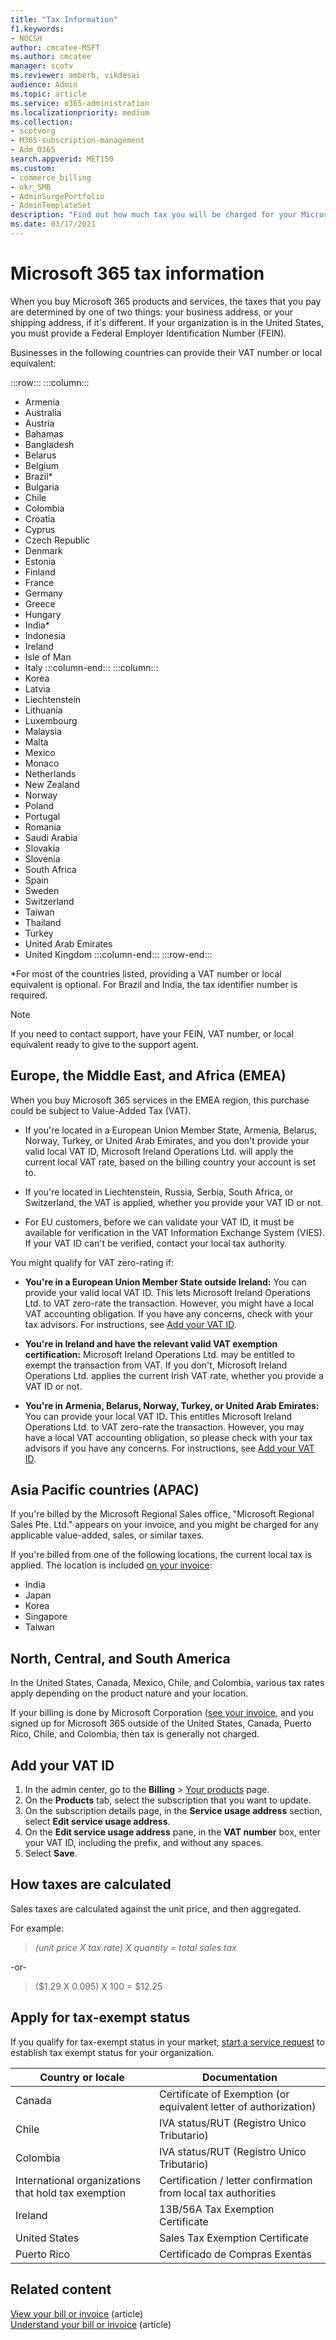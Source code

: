 ```yaml
---
title: "Tax Information"
f1.keywords:
- NOCSH
author: cmcatee-MSFT
ms.author: cmcatee
manager: scotv
ms.reviewer: amberb, vikdesai
audience: Admin
ms.topic: article
ms.service: o365-administration
ms.localizationpriority: medium
ms.collection: 
- scotvorg
- M365-subscription-management
- Adm_O365
search.appverid: MET150
ms.custom:
- commerce_billing
- okr_SMB
- AdminSurgePortfolio
- AdminTemplateSet
description: "Find out how much tax you will be charged for your Microsoft 365 for business subscription in different regions."
ms.date: 03/17/2021
---
```


# Microsoft 365 tax information

When you buy Microsoft 365 products and services, the taxes that you pay are determined by one of two things: your business address, or your shipping address, if it's different. If your organization is in the United States, you must provide a Federal Employer Identification Number (FEIN).

Businesses in the following countries can provide their VAT number or local equivalent:

:::row:::
    :::column:::

- Armenia
- Australia
- Austria
- Bahamas
- Bangladesh
- Belarus
- Belgium
- Brazil*
- Bulgaria
- Chile
- Colombia
- Croatia
- Cyprus
- Czech Republic
- Denmark
- Estonia
- Finland
- France
- Germany
- Greece
- Hungary
- India*
- Indonesia
- Ireland
- Isle of Man
- Italy
    :::column-end:::
    :::column:::
- Korea
- Latvia
- Liechtenstein
- Lithuania
- Luxembourg
- Malaysia
- Malta
- Mexico
- Monaco
- Netherlands
- New Zealand
- Norway
- Poland
- Portugal
- Romania
- Saudi Arabia
- Slovakia
- Slovenia
- South Africa
- Spain
- Sweden
- Switzerland
- Taiwan
- Thailand
- Turkey
- United Arab Emirates
- United Kingdom
    :::column-end:::
:::row-end:::

*For most of the countries listed, providing a VAT number or local equivalent is optional. For Brazil and India, the tax identifier number is required.

> [!Note]
> If you need to contact support, have your FEIN, VAT number, or local equivalent ready to give to the support agent.

## Europe, the Middle East, and Africa (EMEA)

When you buy Microsoft 365 services in the EMEA region, this purchase could be subject to Value-Added Tax (VAT).
  
- If you're located in a European Union Member State, Armenia, Belarus, Norway, Turkey, or United Arab Emirates, and you don't provide your valid local VAT ID, Microsoft Ireland Operations Ltd. will apply the current local VAT rate, based on the billing country your account is set to.

- If you're located in Liechtenstein, Russia, Serbia, South Africa, or Switzerland, the VAT is applied, whether you provide your VAT ID or not.

- For EU customers, before we can validate your VAT ID, it must be available for verification in the VAT Information Exchange System (VIES). If your VAT ID can't be verified, contact your local tax authority.

You might qualify for VAT zero-rating if:
  
- **You're in a European Union Member State outside Ireland:** You can provide your valid local VAT ID. This lets Microsoft Ireland Operations Ltd. to VAT zero-rate the transaction. However, you might have a local VAT accounting obligation. If you have any concerns, check with your tax advisors. For instructions, see [Add your VAT ID](#add-your-vat-id).

- **You're in Ireland and have the relevant valid VAT exemption certification:** Microsoft Ireland Operations Ltd. may be entitled to exempt the transaction from VAT. If you don't, Microsoft Ireland Operations Ltd. applies the current Irish VAT rate, whether you provide a VAT ID or not.

- **You're in Armenia, Belarus, Norway, Turkey, or United Arab Emirates:** You can provide your local VAT ID. This entitles Microsoft Ireland Operations Ltd. to VAT zero-rate the transaction. However, you may have a local VAT accounting obligation, so please check with your tax advisors if you have any concerns. For instructions, see [Add your VAT ID](#add-your-vat-id).

## Asia Pacific countries (APAC)

If you're billed by the Microsoft Regional Sales office, "Microsoft Regional Sales Pte. Ltd." appears on your invoice, and you might be charged for any applicable value-added, sales, or similar taxes.
  
If you're billed from one of the following locations, the current local tax is applied. The location is included [on your invoice](view-your-bill-or-invoice.md):
  
- India
- Japan
- Korea
- Singapore
- Taiwan

## North, Central, and South America

In the United States, Canada, Mexico, Chile, and Colombia, various tax rates apply depending on the product nature and your location.
  
If your billing is done by Microsoft Corporation ([see your invoice](view-your-bill-or-invoice.md), and you signed up for Microsoft 365 outside of the United States, Canada, Puerto Rico, Chile, and Colombia, then tax is generally not charged.

## Add your VAT ID

1. In the admin center, go to the **Billing** \> <a href="https://go.microsoft.com/fwlink/p/?linkid=842054" target="_blank">Your products</a> page.
2. On the **Products** tab, select the subscription that you want to update.
3. On the subscription details page, in the **Service usage address** section, select **Edit service usage address**.
4. On the **Edit service usage address** pane, in the **VAT number** box, enter your VAT ID, including the prefix, and without any spaces.
5. Select **Save**.

## How taxes are calculated

Sales taxes are calculated against the unit price, and then aggregated.

For example:

>*(unit price X tax rate) X quantity = total sales tax*

-or-

>($1.29 X 0.095) X 100 = $12.25

## Apply for tax-exempt status

If you qualify for tax-exempt status in your market, [start a service request](../../admin/get-help-support.md) to establish tax exempt status for your organization.

|Country or locale | Documentation |
|------------------|----------------|
| Canada | Certificate of Exemption (or equivalent letter of authorization) |
| Chile | IVA status/RUT (Registro Unico Tributario) |
| Colombia | IVA status/RUT (Registro Unico Tributario) |
| International organizations that hold tax exemption | Certification / letter confirmation from local tax authorities |
| Ireland | 13B/56A Tax Exemption Certificate|
| United States | Sales Tax Exemption Certificate |
| Puerto Rico | Certificado de Compras Exentas |
  
## Related content
  
[View your bill or invoice](view-your-bill-or-invoice.md) (article)\
[Understand your bill or invoice](understand-your-invoice.md) (article)
